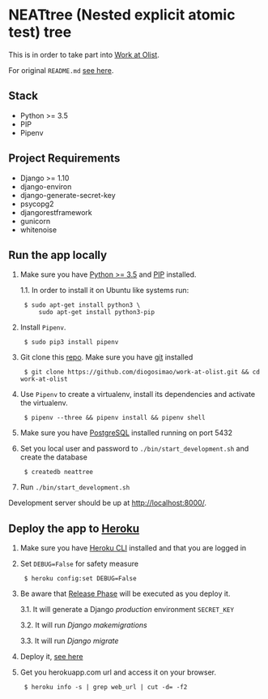 # NEATtree (Nested explicit atomic test) tree

This is in order to take part into [Work at Olist](https://github.com/olist/work-at-olist).

For original `README.md` [see here](https://github.com/diogosimao/work-at-olist/blob/8df996261784661a5a54d0fdf9671b7c5f7cf2e2/README.md).

## Stack

- Python >= 3.5
- PIP
- Pipenv

## Project Requirements

- Django >= 1.10
- django-environ
- django-generate-secret-key
- psycopg2
- djangorestframework
- gunicorn
- whitenoise

## Run the app locally

1. Make sure you have [Python >= 3.5](https://www.python.org/downloads/source/) and [PIP](https://pip.pypa.io/en/stable/installing/) installed.

    1.1. In order to install it on Ubuntu like systems run:

        $ sudo apt-get install python3 \
            sudo apt-get install python3-pip

2. Install `Pipenv`.

        $ sudo pip3 install pipenv

3. Git clone this [repo](https://github.com/diogosimao/work-at-olist). Make sure you have [git](https://git-scm.com/book/en/v2/Getting-Started-Installing-Git) installed

        $ git clone https://github.com/diogosimao/work-at-olist.git && cd work-at-olist

4. Use `Pipenv` to create a virtualenv, install its dependencies and activate the virtualenv.

        $ pipenv --three && pipenv install && pipenv shell

5. Make sure you have [PostgreSQL](https://www.postgresql.org/download/) installed running on port 5432

6. Set you local user and password to `./bin/start_development.sh` and create the database

        $ createdb neattree

7. Run `./bin/start_development.sh`

Development server should be up at [http://localhost:8000/](http://127.0.0.1:8000/).


## Deploy the app to [Heroku](https://www.heroku.com/)

1. Make sure you have [Heroku CLI](https://devcenter.heroku.com/articles/heroku-cli) installed and that you are logged in

2. Set `DEBUG=False` for safety measure

        $ heroku config:set DEBUG=False

3. Be aware that [Release Phase](https://devcenter.heroku.com/articles/release-phase#defining-a-release-command) will be executed as you deploy it.

    3.1. It will generate a Django *production* environment `SECRET_KEY`

    3.2. It will run *Django makemigrations*

    3.3. It will run *Django migrate*

4. Deploy it, [see here](https://devcenter.heroku.com/articles/getting-started-with-python#deploy-the-app)

5. Get you herokuapp.com url and access it on your browser.

        $ heroku info -s | grep web_url | cut -d= -f2
